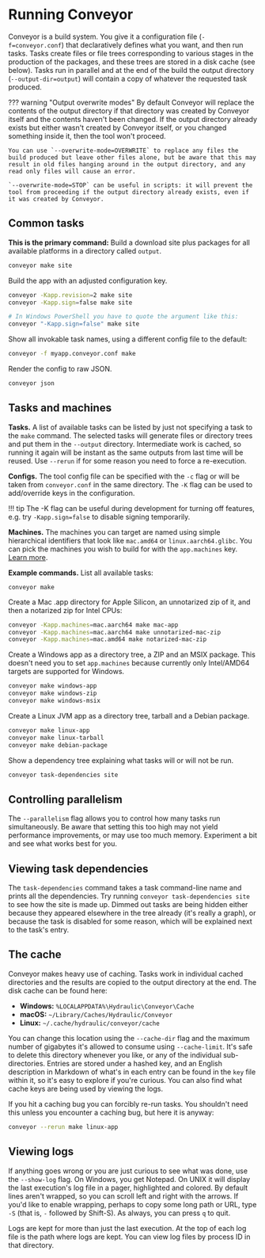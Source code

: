 # Running Conveyor

Conveyor is a build system. You give it a configuration file (`-f=conveyor.conf`) that declaratively defines what you want, and then run tasks. Tasks create files or file trees corresponding to various stages in the production of the packages, and these trees are stored in a disk cache (see below). Tasks run in parallel and at the end of the build the output directory (`--output-dir=output`) will contain a copy of whatever the requested task produced.

??? warning "Output overwrite modes"
    By default Conveyor will replace the contents of the output directory if that directory was created by Conveyor itself and the contents haven't been changed. If the output directory already exists but either wasn't created by Conveyor itself, or you changed something inside it, then the tool won't proceed.
    
    You can use `--overwrite-mode=OVERWRITE` to replace any files the build produced but leave other files alone, but be aware that this may result in old files hanging around in the output directory, and any read only files will cause an error.
    
    `--overwrite-mode=STOP` can be useful in scripts: it will prevent the tool from proceeding if the output directory already exists, even if it was created by Conveyor.

## Common tasks

**This is the primary command:** Build a download site plus packages for all available platforms in a directory called `output`.

```bash
conveyor make site
```

Build the app with an adjusted configuration key.

```bash
conveyor -Kapp.revision=2 make site
conveyor -Kapp.sign=false make site

# In Windows PowerShell you have to quote the argument like this:
conveyor "-Kapp.sign=false" make site
```

Show all invokable task names, using a different config file to the default:

```bash
conveyor -f myapp.conveyor.conf make
```

Render the config to raw JSON.

```bash
conveyor json
```

## Tasks and machines

**Tasks.** A list of available tasks can be listed by just not specifying a task to the `make` command. The selected tasks will generate files or directory trees and put them in the `--output` directory. Intermediate work is cached, so running it again will be instant as the same outputs from last time will be reused. Use `--rerun` if for some reason you need to force a re-execution.

**Configs.** The tool config file can be specified with the `-c` flag or will be taken from `conveyor.conf` in the same directory. The `-K` flag can be used to add/override keys in the configuration.

!!! tip
    The -K flag can be useful during development for turning off features, e.g. try `-Kapp.sign=false` to disable signing temporarily.

**Machines.** The machines you can target are named using simple hierarchical identifiers that look like `mac.amd64` or `linux.aarch64.glibc`. You can pick the machines you wish to build for with the `app.machines` key. [Learn more](configs/index.md#machines).

**Example commands.** List all available tasks:

```
conveyor make
```

Create a Mac .app directory for Apple Silicon, an unnotarized zip of it, and then a notarized zip for Intel CPUs:

```bash
conveyor -Kapp.machines=mac.aarch64 make mac-app
conveyor -Kapp.machines=mac.aarch64 make unnotarized-mac-zip
conveyor -Kapp.machines=mac.amd64 make notarized-mac-zip
```

Create a Windows app as a directory tree, a ZIP and an MSIX package. This doesn't need you to set `app.machines` because currently only Intel/AMD64 targets are supported for Windows.

```bash
conveyor make windows-app
conveyor make windows-zip
conveyor make windows-msix
```

Create a Linux JVM app as a directory tree, tarball and a Debian package.

```bash
conveyor make linux-app
conveyor make linux-tarball
conveyor make debian-package
```

Show a dependency tree explaining what tasks will or will not be run.

```bash
conveyor task-dependencies site
```

## Controlling parallelism

The `--parallelism` flag allows you to control how many tasks run simultaneously. Be aware that setting this too high may not yield performance improvements, or may use too much memory. Experiment a bit and see what works best for you. 

## Viewing task dependencies

The `task-dependencies` command takes a task command-line name and prints all the dependencies. Try running `conveyor task-dependencies site` to see how the site is made up. Dimmed out tasks are being hidden either because they appeared elsewhere in the tree already (it's really a graph), or because the task is disabled for some reason, which will be explained next to the task's entry.

## The cache

Conveyor makes heavy use of caching. Tasks work in individual cached directories and the results are copied to the output directory at the end. The disk cache can be found here:

* **Windows:**  `%LOCALAPPDATA%\Hydraulic\Conveyor\Cache`
* **macOS:** `~/Library/Caches/Hydraulic/Conveyor`
* **Linux:** `~/.cache/hydraulic/conveyor/cache`

You can change this location using the `--cache-dir` flag and the maximum number of gigabytes it's allowed to consume using `--cache-limit`. It's safe to delete this directory whenever you like, or any of the individual sub-directories. Entries are stored under a hashed key, and an English description in Markdown of what's in each entry can be found in the `key` file within it, so it's easy to explore if you're curious. You can also find what cache keys are being used by viewing the logs.

If you hit a caching bug you can forcibly re-run tasks. You shouldn't need this unless you encounter a caching bug, but here it is anyway:

```bash
conveyor --rerun make linux-app
```

## Viewing logs

If anything goes wrong or you are just curious to see what was done, use the `--show-log` flag. On Windows, you get Notepad. On UNIX it will display the last execution's log file in a pager, highlighted and colored. By default lines aren't wrapped, so you can scroll left and right with the arrows. If you'd like to enable wrapping, perhaps to copy some long path or URL, type `-S` (that is, `-` followed by Shift-S). As always, you can press `q` to quit.

Logs are kept for more than just the last execution. At the top of each log file is the path where logs are kept. You can view log files by process ID in that directory.
